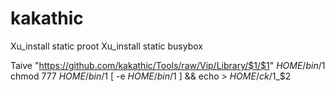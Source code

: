 # kakathic

Xu_install static proot
Xu_install static busybox

Taive "https://github.com/kakathic/Tools/raw/Vip/Library/$1/$1" $HOME/bin/$1
chmod 777 $HOME/bin/$1
[ -e $HOME/bin/$1 ] && echo > $HOME/ck/$1_$2
